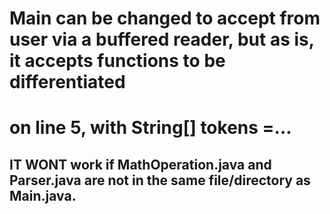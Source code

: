 # Main can be changed to accept from user via a buffered reader, but as is, it accepts functions to be differentiated
# on line 5, with String[] tokens =...
## IT WONT work if MathOperation.java and Parser.java are not in the same file/directory as Main.java.
